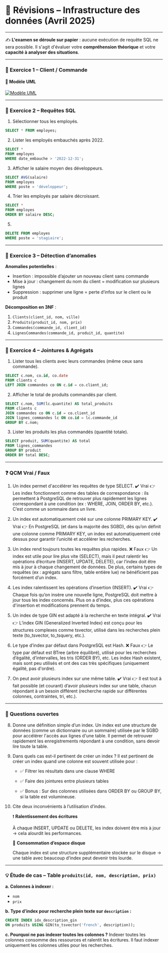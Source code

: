# 📘 Révisions – Infrastructure des données (Avril 2025)

---

✍️ **L'examen se déroule sur papier** : aucune exécution de requête SQL ne sera possible. Il s'agit d'évaluer votre **compréhension théorique** et votre **capacité à analyser des situations**.

---

### 📝 Exercice 1 – Client / Commande

#### 🔹 Modèle UML

[![Modèle UML](UML.png)](UML.png)

---

### 📝 Exercice 2 – Requêtes SQL

1. Sélectionner tous les employés.

```sql
SELECT * FROM employes;
```

2. Lister les employés embauchés après 2022.

```sql
SELECT *
FROM employes
WHERE date_embauche > '2022-12-31';
```

3. Afficher le salaire moyen des développeurs.

```sql
SELECT AVG(salaire)
FROM employes
WHERE poste = 'développeur';
```

4. Trier les employés par salaire décroissant.

```sql
SELECT *
FROM employes
ORDER BY salaire DESC;
```

5.

```sql
DELETE FROM employes
WHERE poste = 'stagiaire';
```

---

### 📝 Exercice 3 – Détection d’anomalies

**Anomalies potentielles** :

-   Insertion : impossible d’ajouter un nouveau client sans commande
-   Mise à jour : changement du nom du client = modification sur plusieurs lignes
-   Suppression : supprimer une ligne = perte d’infos sur le client ou le produit

**Décomposition en 3NF** :

1. `Clients(client_id, nom, ville)`
2. `Produits(produit_id, nom, prix)`
3. `Commandes(commande_id, client_id)`
4. `LignesCommandes(commande_id, produit_id, quantite)`

---

### 📝 Exercice 4 – Jointures & Agrégats

1. Lister tous les clients avec leurs commandes (même ceux sans commande).

```sql
SELECT c.nom, co.id, co.date
FROM clients c
LEFT JOIN commandes co ON c.id = co.client_id;
```

2. Afficher le total de produits commandés par client.

```sql
SELECT c.nom, SUM(lc.quantite) AS total_produits
FROM clients c
JOIN commandes co ON c.id = co.client_id
JOIN lignes_commandes lc ON co.id = lc.commande_id
GROUP BY c.nom;
```

3. Lister les produits les plus commandés (quantité totale).

```sql
SELECT produit, SUM(quantite) AS total
FROM lignes_commandes
GROUP BY produit
ORDER BY total DESC;
```

---

### ❓ QCM Vrai / Faux

1. Un index permet d'accélérer les requêtes de type SELECT.
   ✔️ Vrai
   👉 Les index fonctionnent comme des tables de correspondance : ils permettent à PostgreSQL de retrouver plus rapidement les lignes correspondant à une condition (ex : WHERE, JOIN, ORDER BY, etc.). C’est comme un sommaire dans un livre.

2. Un index est automatiquement créé sur une colonne PRIMARY KEY.
   ✔️ Vrai
   👉 En PostgreSQL (et dans la majorité des SGBD), dès qu’on définit une colonne comme PRIMARY KEY, un index est automatiquement créé dessus pour garantir l’unicité et accélérer les recherches.

3. Un index rend toujours toutes les requêtes plus rapides.
   ❌ Faux
   👉 Un index est utile pour lire plus vite (SELECT), mais il peut ralentir les opérations d’écriture (INSERT, UPDATE, DELETE), car l’index doit être mis à jour à chaque changement de données.
   De plus, certains types de requêtes (ex : agrégats sans filtre, table entière lue) ne bénéficient pas forcément d’un index.

4. Les index ralentissent les opérations d’insertion (INSERT).
   ✔️ Vrai
   👉 Chaque fois qu’on insère une nouvelle ligne, PostgreSQL doit mettre à jour tous les index concernés. Plus on a d’index, plus ces opérations d'insertion et modifications prennent du temps.

5. Un index de type GIN est adapté à la recherche en texte intégral.
   ✔️ Vrai
   👉 L’index GIN (Generalized Inverted Index) est conçu pour les structures complexes comme tsvector, utilisé dans les recherches plein texte (to_tsvector, to_tsquery, etc.).

6. Le type d’index par défaut dans PostgreSQL est Hash.
   ❌ Faux
   👉 Le type par défaut est BTree (arbre équilibré), utilisé pour les recherches d’égalité, d’intervalles, les tris (ORDER BY), etc.
   Les index Hash existent, mais sont peu utilisés et ont des cas très spécifiques (uniquement égalité, pas d'ordre).

7. On peut avoir plusieurs index sur une même table.
   ✔️ Vrai
   👉 Il est tout à fait possible (et courant) d’avoir plusieurs index sur une table, chacun répondant à un besoin différent (recherche rapide sur différentes colonnes, contraintes, tri, etc.).

---

### 🧠 Questions ouvertes

8.  Donne une définition simple d’un index.
    Un index est une structure de données (comme un dictionnaire ou un sommaire) utilisée par le SGBD pour accélérer l'accès aux lignes d'une table.
    Il permet de retrouver rapidement les enregistrements répondant à une condition, sans devoir lire toute la table.

9.  Dans quels cas est-il pertinent de créer un index ?
    Il est pertinent de créer un index quand une colonne est souvent utilisée pour :

    -   ✅ Filtrer les résultats dans une clause WHERE

    -   ✅ Faire des jointures entre plusieurs tables

    -   ✅ Bonus : Sur des colonnes utilisées dans ORDER BY ou GROUP BY, si la table est volumineuse.

10. Cite deux inconvénients à l’utilisation d’index.

    ❗ **Ralentissement des écritures**

    À chaque INSERT, UPDATE ou DELETE, les index doivent être mis à jour → cela alourdit les performances.

    🧠 **Consommation d’espace disque**

    Chaque index est une structure supplémentaire stockée sur le disque → une table avec beaucoup d’index peut devenir très lourde.

---

### 💡 Étude de cas – Table `produits(id, nom, description, prix)`

**a. Colonnes à indexer :**

-   `nom`
-   `prix`

**b. Type d’index pour recherche plein texte sur `description` :**

```sql
CREATE INDEX idx_description_gin
ON produits USING GIN(to_tsvector('french', description));
```

**c. Pourquoi ne pas indexer toutes les colonnes ?**
Indexer toutes les colonnes consomme des ressources et ralentit les écritures. Il faut indexer uniquement les colonnes utiles pour les recherches.

